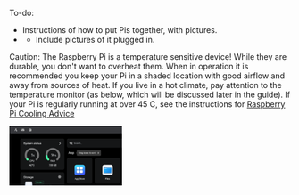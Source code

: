 To-do:
- Instructions of how to put Pis together, with pictures. 
- - Include pictures of it plugged in. 

Caution: The Raspberry Pi is a temperature sensitive device! While they are durable, you don't want to overheat them. When in operation it is recommended you keep your Pi in a shaded location with good airflow and away from sources of heat. If you live in a hot climate, pay attention to the temperature monitor (as below, which will be discussed later in the guide). If your Pi is regularly running at over 45 C, see the instructions for [Raspberry Pi Cooling Advice](../Instructions/Raspberry_Pi_Cooling_Advice.md)

<img src="../Media_Repository/Raspberry_Pi_Assembly_Temperature.png" alt="Raspberry Pi temperature monitor" title="Raspberry Pi temperature monitor" width="40%"/>
